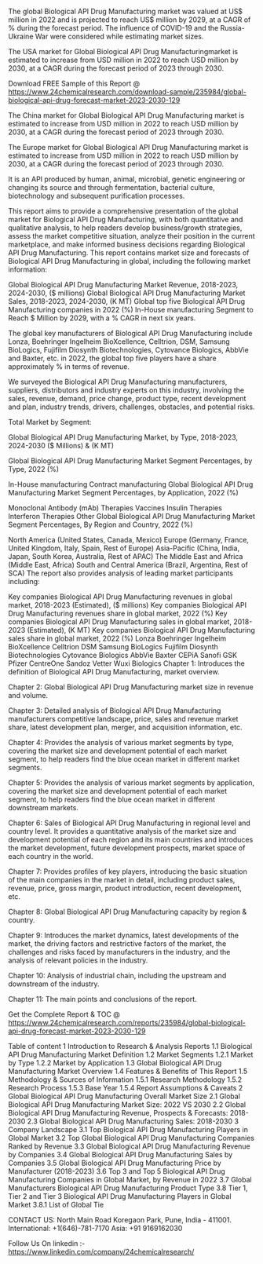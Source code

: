 The global Biological API Drug Manufacturing market was valued at US$ million in 2022 and is projected to reach US$ million by 2029, at a CAGR of % during the forecast period. The influence of COVID-19 and the Russia-Ukraine War were considered while estimating market sizes.

The USA market for Global Biological API Drug Manufacturingmarket is estimated to increase from USD million in 2022 to reach USD million by 2030, at a CAGR during the forecast period of 2023 through 2030.

Download FREE Sample of this Report @ https://www.24chemicalresearch.com/download-sample/235984/global-biological-api-drug-forecast-market-2023-2030-129

The China market for Global Biological API Drug Manufacturing market is estimated to increase from USD million in 2022 to reach USD million by 2030, at a CAGR during the forecast period of 2023 through 2030.

The Europe market for Global Biological API Drug Manufacturing market is estimated to increase from USD million in 2022 to reach USD million by 2030, at a CAGR during the forecast period of 2023 through 2030.

It is an API produced by human, animal, microbial, genetic engineering or changing its source and through fermentation, bacterial culture, biotechnology and subsequent purification processes.

This report aims to provide a comprehensive presentation of the global market for Biological API Drug Manufacturing, with both quantitative and qualitative analysis, to help readers develop business/growth strategies, assess the market competitive situation, analyze their position in the current marketplace, and make informed business decisions regarding Biological API Drug Manufacturing. This report contains market size and forecasts of Biological API Drug Manufacturing in global, including the following market information:

Global Biological API Drug Manufacturing Market Revenue, 2018-2023, 2024-2030, ($ millions)
Global Biological API Drug Manufacturing Market Sales, 2018-2023, 2024-2030, (K MT)
Global top five Biological API Drug Manufacturing companies in 2022 (%)
In-House manufacturing Segment to Reach $ Million by 2029, with a % CAGR in next six years.

The global key manufacturers of Biological API Drug Manufacturing include Lonza, Boehringer Ingelheim BioXcellence, Celltrion, DSM, Samsung BioLogics, Fujifilm Diosynth Biotechnologies, Cytovance Biologics, AbbVie and Baxter, etc. in 2022, the global top five players have a share approximately % in terms of revenue.

We surveyed the Biological API Drug Manufacturing manufacturers, suppliers, distributors and industry experts on this industry, involving the sales, revenue, demand, price change, product type, recent development and plan, industry trends, drivers, challenges, obstacles, and potential risks.

Total Market by Segment:

Global Biological API Drug Manufacturing Market, by Type, 2018-2023, 2024-2030 ($ Millions) & (K MT)

Global Biological API Drug Manufacturing Market Segment Percentages, by Type, 2022 (%)

In-House manufacturing
Contract manufacturing
Global Biological API Drug Manufacturing Market Segment Percentages, by Application, 2022 (%)

Monoclonal Antibody (mAb) Therapies
Vaccines
Insulin Therapies
Interferon Therapies
Other
Global Biological API Drug Manufacturing Market Segment Percentages, By Region and Country, 2022 (%)

North America (United States, Canada, Mexico)
Europe (Germany, France, United Kingdom, Italy, Spain, Rest of Europe)
Asia-Pacific (China, India, Japan, South Korea, Australia, Rest of APAC)
The Middle East and Africa (Middle East, Africa)
South and Central America (Brazil, Argentina, Rest of SCA)
The report also provides analysis of leading market participants including:

Key companies Biological API Drug Manufacturing revenues in global market, 2018-2023 (Estimated), ($ millions)
Key companies Biological API Drug Manufacturing revenues share in global market, 2022 (%)
Key companies Biological API Drug Manufacturing sales in global market, 2018-2023 (Estimated), (K MT)
Key companies Biological API Drug Manufacturing sales share in global market, 2022 (%)
Lonza
Boehringer Ingelheim BioXcellence
Celltrion
DSM
Samsung BioLogics
Fujifilm Diosynth Biotechnologies
Cytovance Biologics
AbbVie
Baxter
CEPiA Sanofi
GSK
Pfizer CentreOne
Sandoz
Vetter
Wuxi Biologics
Chapter 1: Introduces the definition of Biological API Drug Manufacturing, market overview.

Chapter 2: Global Biological API Drug Manufacturing market size in revenue and volume.

Chapter 3: Detailed analysis of Biological API Drug Manufacturing manufacturers competitive landscape, price, sales and revenue market share, latest development plan, merger, and acquisition information, etc.

Chapter 4: Provides the analysis of various market segments by type, covering the market size and development potential of each market segment, to help readers find the blue ocean market in different market segments.

Chapter 5: Provides the analysis of various market segments by application, covering the market size and development potential of each market segment, to help readers find the blue ocean market in different downstream markets.

Chapter 6: Sales of Biological API Drug Manufacturing in regional level and country level. It provides a quantitative analysis of the market size and development potential of each region and its main countries and introduces the market development, future development prospects, market space of each country in the world.

Chapter 7: Provides profiles of key players, introducing the basic situation of the main companies in the market in detail, including product sales, revenue, price, gross margin, product introduction, recent development, etc.

Chapter 8: Global Biological API Drug Manufacturing capacity by region & country.

Chapter 9: Introduces the market dynamics, latest developments of the market, the driving factors and restrictive factors of the market, the challenges and risks faced by manufacturers in the industry, and the analysis of relevant policies in the industry.

Chapter 10: Analysis of industrial chain, including the upstream and downstream of the industry.

Chapter 11: The main points and conclusions of the report.

Get the Complete Report & TOC @ https://www.24chemicalresearch.com/reports/235984/global-biological-api-drug-forecast-market-2023-2030-129

Table of content
1 Introduction to Research & Analysis Reports
1.1 Biological API Drug Manufacturing Market Definition
1.2 Market Segments
1.2.1 Market by Type
1.2.2 Market by Application
1.3 Global Biological API Drug Manufacturing Market Overview
1.4 Features & Benefits of This Report
1.5 Methodology & Sources of Information
1.5.1 Research Methodology
1.5.2 Research Process
1.5.3 Base Year
1.5.4 Report Assumptions & Caveats
2 Global Biological API Drug Manufacturing Overall Market Size
2.1 Global Biological API Drug Manufacturing Market Size: 2022 VS 2030
2.2 Global Biological API Drug Manufacturing Revenue, Prospects & Forecasts: 2018-2030
2.3 Global Biological API Drug Manufacturing Sales: 2018-2030
3 Company Landscape
3.1 Top Biological API Drug Manufacturing Players in Global Market
3.2 Top Global Biological API Drug Manufacturing Companies Ranked by Revenue
3.3 Global Biological API Drug Manufacturing Revenue by Companies
3.4 Global Biological API Drug Manufacturing Sales by Companies
3.5 Global Biological API Drug Manufacturing Price by Manufacturer (2018-2023)
3.6 Top 3 and Top 5 Biological API Drug Manufacturing Companies in Global Market, by Revenue in 2022
3.7 Global Manufacturers Biological API Drug Manufacturing Product Type
3.8 Tier 1, Tier 2 and Tier 3 Biological API Drug Manufacturing Players in Global Market
3.8.1 List of Global Tie

CONTACT US:
North Main Road Koregaon Park, Pune, India - 411001.
International: +1(646)-781-7170
Asia: +91 9169162030

Follow Us On linkedin :- https://www.linkedin.com/company/24chemicalresearch/
